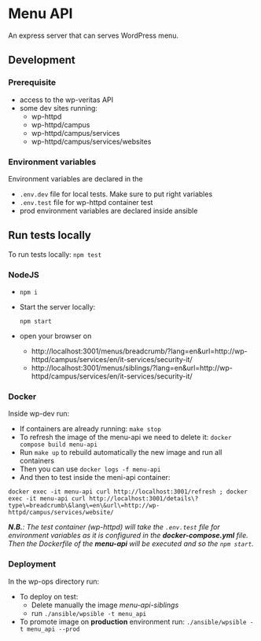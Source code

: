 # Menu API

An express server that can serves WordPress menu.


## Development

### Prerequisite

* access to the wp-veritas API
* some dev sites running:
    * wp-httpd
    * wp-httpd/campus
    * wp-httpd/campus/services
    * wp-httpd/campus/services/websites

### Environment variables

Environment variables are declared in the 
- `.env.dev` file for local tests. Make sure to put right variables
- `.env.test` file for wp-httpd container test
- prod environment variables are declared inside ansible

## Run tests locally

To run tests locally:
`npm test`

### NodeJS

* `npm i`
* Start the server locally:
  ```
  npm start
  ```

* open your browser on
    * http://localhost:3001/menus/breadcrumb/?lang=en&url=http://wp-httpd/campus/services/en/it-services/security-it/
    * http://localhost:3001/menus/siblings/?lang=en&url=http://wp-httpd/campus/services/en/it-services/security-it/

### Docker

Inside wp-dev run:
* If containers are already running: `make stop`
* To refresh the image of the menu-api we need to delete it: `docker compose build menu-api`
* Run `make up` to rebuild automatically the new image and run all containers
* Then you can use `docker logs -f menu-api`
* And then to test inside the meni-api container:
```
docker exec -it menu-api curl http://localhost:3001/refresh ; docker exec -it menu-api curl http://localhost:3001/details\?type\=breadcrumb\&lang\=en\&url\=http://wp-httpd/campus/services/website/
```

_**N.B.**: The test container (wp-httpd) will take the `.env.test` file for environment variables as it is configured 
in the **docker-compose.yml** file.
Then the Dockerfile of the **menu-api** will be executed and so the `npm start`._


### Deployment
In the wp-ops directory run:

- To deploy on test: 
  - Delete manually the image _menu-api-siblings_
  - run `./ansible/wpsible -t menu_api`
- To promote image on **production** environment run: `./ansible/wpsible -t menu_api --prod`

